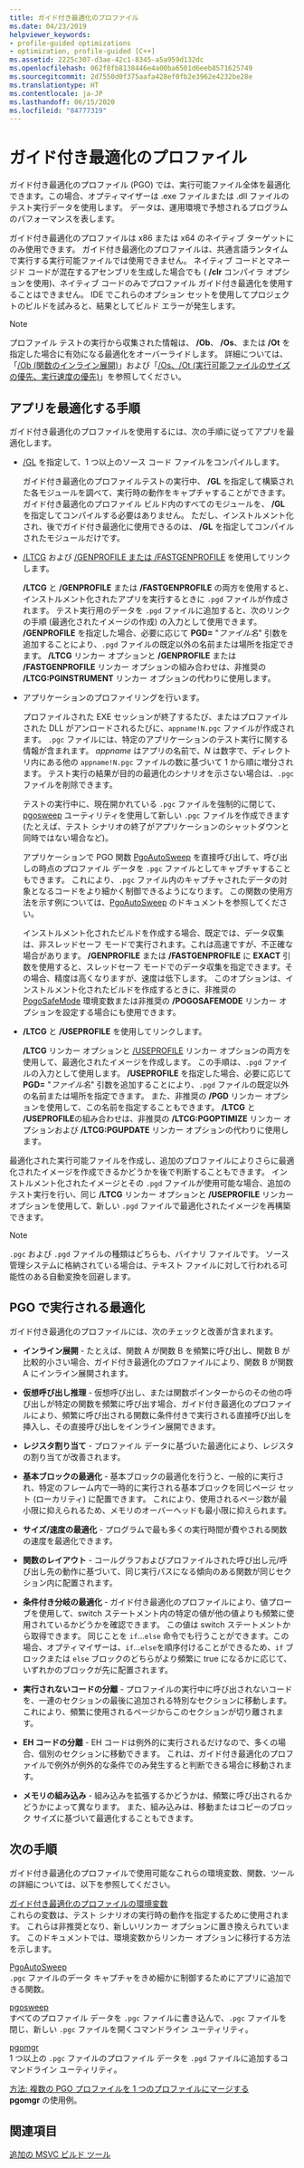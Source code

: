 ```yaml
---
title: ガイド付き最適化のプロファイル
ms.date: 04/23/2019
helpviewer_keywords:
- profile-guided optimizations
- optimization, profile-guided [C++]
ms.assetid: 2225c307-d3ae-42c1-8345-a5a959d132dc
ms.openlocfilehash: 062f8fb8138446e4a00ba6501d6eeb8571625749
ms.sourcegitcommit: 2d7550d0f375aafa428ef0fb2e3962e4232be28e
ms.translationtype: HT
ms.contentlocale: ja-JP
ms.lasthandoff: 06/15/2020
ms.locfileid: "84777319"
---
```

# <a name="profile-guided-optimizations"></a>ガイド付き最適化のプロファイル

ガイド付き最適化のプロファイル (PGO) では、実行可能ファイル全体を最適化できます。この場合、オプティマイザーは .exe ファイルまたは .dll ファイルのテスト実行データを使用します。 データは、運用環境で予想されるプログラムのパフォーマンスを表します。

ガイド付き最適化のプロファイルは x86 または x64 のネイティブ ターゲットにのみ使用できます。 ガイド付き最適化のプロファイルは、共通言語ランタイムで実行する実行可能ファイルでは使用できません。 ネイティブ コードとマネージド コードが混在するアセンブリを生成した場合でも ( **/clr** コンパイラ オプションを使用)、ネイティブ コードのみでプロファイル ガイド付き最適化を使用することはできません。 IDE でこれらのオプション セットを使用してプロジェクトのビルドを試みると、結果としてビルド エラーが発生します。

> [!NOTE]
> プロファイル テストの実行から収集された情報は、 **/Ob**、 **/Os**、または **/Ot** を指定した場合に有効になる最適化をオーバーライドします。 詳細については、「[/Ob (関数のインライン展開)](reference/ob-inline-function-expansion.md)」および「[/Os、/Ot (実行可能ファイルのサイズの優先、実行速度の優先)](reference/os-ot-favor-small-code-favor-fast-code.md)」を参照してください。

## <a name="steps-to-optimize-your-app"></a>アプリを最適化する手順

ガイド付き最適化のプロファイルを使用するには、次の手順に従ってアプリを最適化します。

- [/GL](reference/gl-whole-program-optimization.md) を指定して、1 つ以上のソース コード ファイルをコンパイルします。

   ガイド付き最適化のプロファイルテストの実行中、 **/GL** を指定して構築された各モジュールを調べて、実行時の動作をキャプチャすることができます。 ガイド付き最適化のプロファイル ビルド内のすべてのモジュールを、 **/GL** を指定してコンパイルする必要はありません。 ただし、インストルメント化され、後でガイド付き最適化に使用できるのは、 **/GL** を指定してコンパイルされたモジュールだけです。

- [/LTCG](reference/ltcg-link-time-code-generation.md) および [/GENPROFILE または /FASTGENPROFILE](reference/genprofile-fastgenprofile-generate-profiling-instrumented-build.md) を使用してリンクします。

   **/LTCG** と **/GENPROFILE** または **/FASTGENPROFILE** の両方を使用すると、インストルメント化されたアプリを実行するときに `.pgd` ファイルが作成されます。 テスト実行用のデータを `.pgd` ファイルに追加すると、次のリンクの手順 (最適化されたイメージの作成) の入力として使用できます。 **/GENPROFILE** を指定した場合、必要に応じて **PGD=** "_ファイル名_" 引数を追加することにより、`.pgd` ファイルの既定以外の名前または場所を指定できます。 **/LTCG** リンカー オプションと **/GENPROFILE** または **/FASTGENPROFILE** リンカー オプションの組み合わせは、非推奨の **/LTCG:PGINSTRUMENT** リンカー オプションの代わりに使用します。

- アプリケーションのプロファイリングを行います。

   プロファイルされた EXE セッションが終了するたび、またはプロファイルされた DLL がアンロードされるたびに、`appname!N.pgc` ファイルが作成されます。 `.pgc` ファイルには、特定のアプリケーションのテスト実行に関する情報が含まれます。 *appname* はアプリの名前で、*N* は数字で、ディレクトリ内にある他の `appname!N.pgc` ファイルの数に基づいて 1 から順に増分されます。 テスト実行の結果が目的の最適化のシナリオを示さない場合は、`.pgc` ファイルを削除できます。

   テストの実行中に、現在開かれている `.pgc` ファイルを強制的に閉じて、[pgosweep](pgosweep.md) ユーティリティを使用して新しい `.pgc` ファイルを作成できます (たとえば、テスト シナリオの終了がアプリケーションのシャットダウンと同時ではない場合など)。

   アプリケーションで PGO 関数 [PgoAutoSweep](pgoautosweep.md) を直接呼び出して、呼び出しの時点のプロファイル データを `.pgc` ファイルとしてキャプチャすることもできます。 これにより、`.pgc` ファイル内のキャプチャされたデータの対象となるコードをより細かく制御できるようになります。 この関数の使用方法を示す例については、[PgoAutoSweep](pgoautosweep.md) のドキュメントを参照してください。

   インストルメント化されたビルドを作成する場合、既定では、データ収集は、非スレッドセーフ モードで実行されます。これは高速ですが、不正確な場合があります。 **/GENPROFILE** または **/FASTGENPROFILE** に **EXACT** 引数を使用すると、スレッドセーフ モードでのデータ収集を指定できます。その場合、精度は高くなりますが、速度は低下します。 このオプションは、インストルメント化されたビルドを作成するときに、非推奨の [PogoSafeMode](environment-variables-for-profile-guided-optimizations.md#pogosafemode) 環境変数または非推奨の **/POGOSAFEMODE** リンカー オプションを設定する場合にも使用できます。

- **/LTCG** と **/USEPROFILE** を使用してリンクします。

   **/LTCG** リンカー オプションと [/USEPROFILE](reference/useprofile.md) リンカー オプションの両方を使用して、最適化されたイメージを作成します。 この手順は、`.pgd` ファイルの入力として使用します。 **/USEPROFILE** を指定した場合、必要に応じて **PGD=** "_ファイル名_" 引数を追加することにより、`.pgd` ファイルの既定以外の名前または場所を指定できます。 また、非推奨の **/PGD** リンカー オプションを使用して、この名前を指定することもできます。 **/LTCG** と **/USEPROFILE**の組み合わせは、非推奨の **/LTCG:PGOPTIMIZE** リンカー オプションおよび **/LTCG:PGUPDATE** リンカー オプションの代わりに使用します。

最適化された実行可能ファイルを作成し、追加のプロファイルによりさらに最適化されたイメージを作成できるかどうかを後で判断することもできます。 インストルメント化されたイメージとその `.pgd` ファイルが使用可能な場合、追加のテスト実行を行い、同じ **/LTCG** リンカー オプションと **/USEPROFILE** リンカー オプションを使用して、新しい `.pgd` ファイルで最適化されたイメージを再構築できます。

> [!NOTE]
> `.pgc` および `.pgd` ファイルの種類はどちらも、バイナリ ファイルです。 ソース管理システムに格納されている場合は、テキスト ファイルに対して行われる可能性のある自動変換を回避します。

## <a name="optimizations-performed-by-pgo"></a>PGO で実行される最適化

ガイド付き最適化のプロファイルには、次のチェックと改善が含まれます。

- **インライン展開** - たとえば、関数 A が関数 B を頻繁に呼び出し、関数 B が比較的小さい場合、ガイド付き最適化のプロファイルにより、関数 B が関数 A にインライン展開されます。

- **仮想呼び出し推理** - 仮想呼び出し、または関数ポインターからのその他の呼び出しが特定の関数を頻繁に呼び出す場合、ガイド付き最適化のプロファイルにより、頻繁に呼び出される関数に条件付きで実行される直接呼び出しを挿入し、その直接呼び出しをインライン展開できます。

- **レジスタ割り当て** - プロファイル データに基づいた最適化により、レジスタの割り当てが改善されます。

- **基本ブロックの最適化** - 基本ブロックの最適化を行うと、一般的に実行され、特定のフレーム内で一時的に実行される基本ブロックを同じページ セット (ローカリティ) に配置できます。 これにより、使用されるページ数が最小限に抑えられるため、メモリのオーバーヘッドも最小限に抑えられます。

- **サイズ/速度の最適化** - プログラムで最も多くの実行時間が費やされる関数の速度を最適化できます。

- **関数のレイアウト** - コールグラフおよびプロファイルされた呼び出し元/呼び出し先の動作に基づいて、同じ実行パスになる傾向のある関数が同じセクション内に配置されます。

- **条件付き分岐の最適化** - ガイド付き最適化のプロファイルにより、値プローブを使用して、switch ステートメント内の特定の値が他の値よりも頻繁に使用されているかどうかを確認できます。  この値は switch ステートメントから取得できます。  同じことを `if`...`else` 命令でも行うことができます。この場合、オプティマイザーは、`if`...`else`を順序付けることができるため、`if` ブロックまたは `else` ブロックのどちらがより頻繁に true になるかに応じて、いずれかのブロックが先に配置されます。

- **実行されないコードの分離** - プロファイルの実行中に呼び出されないコードを、一連のセクションの最後に追加される特別なセクションに移動します。 これにより、頻繁に使用されるページからこのセクションが切り離されます。

- **EH コードの分離** - EH コードは例外的に実行されるだけなので、多くの場合、個別のセクションに移動できます。 これは、ガイド付き最適化のプロファイルで例外が例外的な条件でのみ発生すると判断できる場合に移動されます。

- **メモリの組み込み** - 組み込みを拡張するかどうかは、頻繁に呼び出されるかどうかによって異なります。 また、組み込みは、移動またはコピーのブロック サイズに基づいて最適化することもできます。

## <a name="next-steps"></a>次の手順

ガイド付き最適化のプロファイルで使用可能なこれらの環境変数、関数、ツールの詳細については、以下を参照してください。

[ガイド付き最適化のプロファイルの環境変数](environment-variables-for-profile-guided-optimizations.md)<br/>
これらの変数は、テスト シナリオの実行時の動作を指定するために使用されます。 これらは非推奨となり、新しいリンカー オプションに置き換えられています。 このドキュメントでは、環境変数からリンカー オプションに移行する方法を示します。

[PgoAutoSweep](pgoautosweep.md)<br/>
`.pgc` ファイルのデータ キャプチャをきめ細かに制御するためにアプリに追加できる関数。

[pgosweep](pgosweep.md)<br/>
すべてのプロファイル データを `.pgc` ファイルに書き込んで、`.pgc` ファイルを閉じ、新しい `.pgc` ファイルを開くコマンドライン ユーティリティ。

[pgomgr](pgomgr.md)<br/>
1 つ以上の `.pgc` ファイルのプロファイル データを `.pgd` ファイルに追加するコマンドライン ユーティリティ。

[方法: 複数の PGO プロファイルを 1 つのプロファイルにマージする](how-to-merge-multiple-pgo-profiles-into-a-single-profile.md)<br/>
**pgomgr** の使用例。

## <a name="see-also"></a>関連項目

[追加の MSVC ビルド ツール](reference/c-cpp-build-tools.md)

